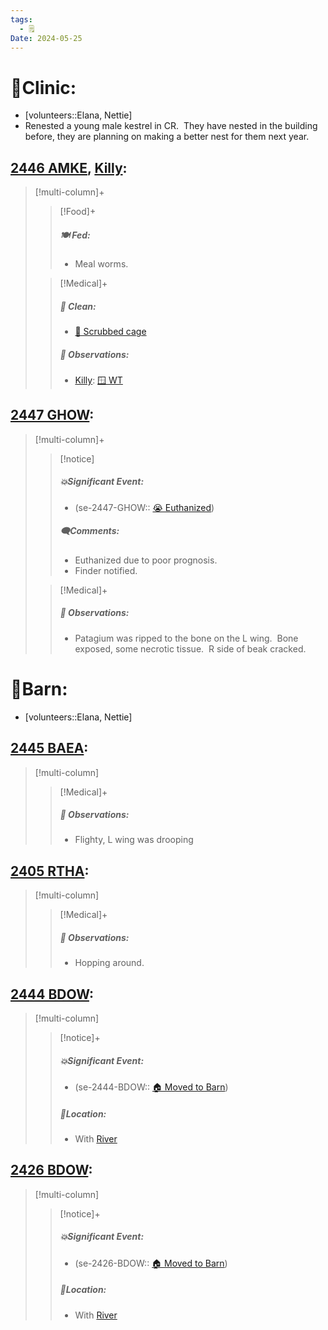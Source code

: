 ```yaml
---
tags:
  - 🗒️
Date: 2024-05-25
---
```


# 🏥Clinic:
- [volunteers::Elana, Nettie]
- Renested a young male kestrel in CR.  They have nested in the building before, they are planning on making a better nest for them next year.

## [2446 AMKE](../RARE%20Birds/2446%20AMKE.md), [Killy](../RARE%20Birds/Ed%20Birds/Killy.md):
> [!multi-column]+
>
>> [!Food]+
>> ##### 🍽️ Fed:
>> - Meal worms.
>
>> [!Medical]+
>>##### 🫧 Clean:
>> - [🧽 Scrubbed cage](../Admin/Codes/Scrubbed%20cage.md)
>>
>> ##### 🔭 Observations:
>> - [Killy](../RARE%20Birds/Ed%20Birds/Killy.md): [🪟 WT](../Admin/Codes/Window%20time.md)

## [2447 GHOW](../RARE%20Birds/2447%20GHOW.md):
> [!multi-column]+
>
>> [!notice]
>> ##### 💥Significant Event:
>> - (se-2447-GHOW:: [😭 Euthanized](../Admin/Codes/Euthanized.md))
>>
>> ##### 🗨️Comments:
>> - Euthanized due to poor prognosis.
>> - Finder notified.
>
>> [!Medical]+
>> ##### 🔭 Observations:
>> - Patagium was ripped to the bone on the L wing.  Bone exposed, some necrotic tissue.  R side of beak cracked.

# 🏡Barn:
- [volunteers::Elana, Nettie]

## [2445 BAEA](../RARE%20Birds/2445%20BAEA.md):
> [!multi-column]
>
>> [!Medical]+
>> ##### 🔭 Observations:
>> - Flighty, L wing was drooping

## [2405 RTHA](../RARE%20Birds/2405%20RTHA.md):
> [!multi-column]
>
>> [!Medical]+
>> ##### 🔭 Observations:
>> - Hopping around.

## [2444 BDOW](../RARE%20Birds/2444%20BDOW.md):
> [!multi-column]
>
>> [!notice]+
>> ##### 💥Significant Event:
>>- (se-2444-BDOW:: [🏠 Moved to Barn](../Admin/Codes/Moved%20to%20Barn.md))
>>
>> ##### 📍Location:
>>- With [River](../RARE%20Birds/Ed%20Birds/River.md)
>>

## [2426 BDOW](../RARE%20Birds/2426%20BDOW.md):
> [!multi-column]
>
>> [!notice]+
>> ##### 💥Significant Event:
>>- (se-2426-BDOW:: [🏠 Moved to Barn](../Admin/Codes/Moved%20to%20Barn.md))
>>
>> ##### 📍Location:
>>- With [River](../RARE%20Birds/Ed%20Birds/River.md)
>>


